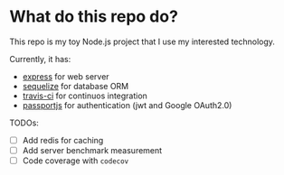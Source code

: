 # What do this repo do?
This repo is my toy Node.js project that I use my interested technology.

Currently, it has:
- [express](https://expressjs.com/) for web server
- [sequelize](https://sequelize.org/) for database ORM
- [travis-ci](travis-ci.com) for continuos integration
- [passportjs](https://www.passportjs.org/) for authentication (jwt and Google OAuth2.0)

TODOs:
- [ ] Add redis for caching
- [ ] Add server benchmark measurement
- [ ] Code coverage with `codecov`
